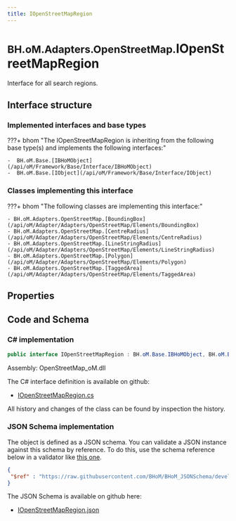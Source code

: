 ```yaml
---
title: IOpenStreetMapRegion
---
```


# <small>BH.oM.Adapters.OpenStreetMap.</small>**IOpenStreetMapRegion**

Interface for all search regions.

## Interface structure

### Implemented interfaces and base types

???+ bhom "The IOpenStreetMapRegion is inheriting from the following base type(s) and implements the following interfaces:"

    -  BH.oM.Base.[IBHoMObject](/api/oM/Framework/Base/Interface/IBHoMObject)
    -  BH.oM.Base.[IObject](/api/oM/Framework/Base/Interface/IObject)


### Classes implementing this interface

???+ bhom "The following classes are implementing this interface:"

    - BH.oM.Adapters.OpenStreetMap.[BoundingBox](/api/oM/Adapter/Adapters/OpenStreetMap/Elements/BoundingBox)
    - BH.oM.Adapters.OpenStreetMap.[CentreRadius](/api/oM/Adapter/Adapters/OpenStreetMap/Elements/CentreRadius)
    - BH.oM.Adapters.OpenStreetMap.[LineStringRadius](/api/oM/Adapter/Adapters/OpenStreetMap/Elements/LineStringRadius)
    - BH.oM.Adapters.OpenStreetMap.[Polygon](/api/oM/Adapter/Adapters/OpenStreetMap/Elements/Polygon)
    - BH.oM.Adapters.OpenStreetMap.[TaggedArea](/api/oM/Adapter/Adapters/OpenStreetMap/Elements/TaggedArea)


## Properties

## Code and Schema

### C# implementation

``` C# title="C#"
public interface IOpenStreetMapRegion : BH.oM.Base.IBHoMObject, BH.oM.Base.IObject
```

Assembly: OpenStreetMap_oM.dll

The C# interface definition is available on github:

- [IOpenStreetMapRegion.cs](https://github.com/BHoM/OpenStreetMap_Toolkit/blob/develop/OpenStreetMap_oM/Elements\IOpenStreetMapRegion.cs)

All history and changes of the class can be found by inspection the history.
### JSON Schema implementation

The object is defined as a JSON schema. You can validate a JSON instance against this schema by reference. To do this, use the schema reference below in a validator like [this one](https://www.jsonschemavalidator.net/).

``` json title="JSON Schema"
{
 "$ref" : "https://raw.githubusercontent.com/BHoM/BHoM_JSONSchema/develop/OpenStreetMap_oM/IOpenStreetMapRegion.json"
}
```

The JSON Schema is available on github here:

- [IOpenStreetMapRegion.json](https://github.com/BHoM/BHoM_JSONSchema/blob/develop/OpenStreetMap_oM/IOpenStreetMapRegion.json)
